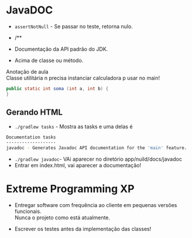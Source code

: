 # JavaDOC

- `assertNotNull` - Se passar no teste, retorna nulo.
- /**

- Documentação da API padrão do JDK.
- Acima de classe ou método.

Anotação de aula<br>
Classe utilitária n precisa instanciar calculadora p usar no main! <br>
```java
public static int soma (int a, int b) { 
}
```

## Gerando HTML 
- `./gradlew tasks` - Mostra as tasks e uma delas é 
```bash
Documentation tasks
-------------------
javadoc - Generates Javadoc API documentation for the 'main' feature.
```
- `./gradlew javadoc`- VAi aparecer no diretório app/nuild/docs/javadoc
- Entrar em index.html, vai aparecer a documentação!


# Extreme Programming XP
- Entregar software com frequência ao cliente em pequenas versões funcionais. <br> Nunca o projeto como está atualmente.

- Escrever os testes antes da implementação das classes!